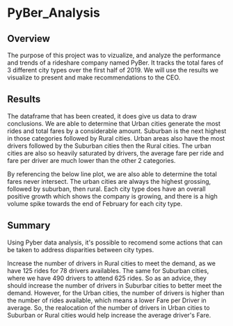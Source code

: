 # PyBer_Analysis

## Overview


The purpose of this project was to vizualize, and analyze the performance and trends of a rideshare company named PyBer. It tracks the total fares of 3 different city types over the first half of 2019. We will use the results we visualize to present and make recommendations to the CEO.

## Results


The dataframe  that has been created, it does give us data to draw conclusions. We are able to determine that Urban cities generate the most rides and total fares by a considerable amount. Suburban is the next highest in those categories followed by Rural cities. Urban areas also have the most drivers followed by the Suburban cities then the Rural cities. The urban cities are also so heavily saturated by drivers, the average fare per ride and fare per driver are much lower than the other 2 categories.


By referencing the below line plot, we are also able to determine the total fares never intersect. The urban cities are always the highest grossing, followed by suburban, then rural. Each city type does have an overall positive growth which shows the company is growing, and there is a high volume spike towards the end of February for each city type.


## Summary


Using Pyber data analysis, it's possible to recomend some actions that can be taken to address disparities between city types.

Increase the number of drivers in Rural cities to meet the demand, as we have 125 rides for 78 drivers availables.
The same for Suburban cities, where we have 490 drivers to attend 625 rides. So as an advice, they should increase the number of drivers in Suburbar cities to better meet the demand.
However, for the Urban cities, the number of drivers is higher than the number of rides available, which means a lower Fare per Driver in average. So, the realocation of the number of drivers in Urban cities to Suburban or Rural cities would help increase the average driver's Fare.